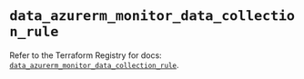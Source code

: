 # `data_azurerm_monitor_data_collection_rule`

Refer to the Terraform Registry for docs: [`data_azurerm_monitor_data_collection_rule`](https://registry.terraform.io/providers/hashicorp/azurerm/3.104.0/docs/data-sources/monitor_data_collection_rule).
